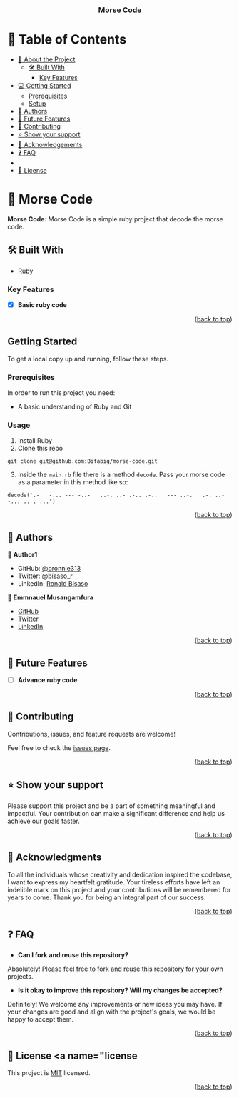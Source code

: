 <a name="readme-top"></a>

<div align="center">
  <h3>Morse Code</h3>

</div>

<!--
HOW TO USE:
This is an example of how you may give instructions on setting up your project locally.

Modify this file to match your project and remove sections that don't apply.

REQUIRED SECTIONS:
- Table of Contents
- About the Project
  - Built With
  - Live Demo
- Getting Started
- Authors
- Future Features
- Contributing
- Show your support
- Acknowledgements
- License

After you're finished please remove all the comments and instructions!
-->



<!-- TABLE OF CONTENTS -->

# 📗 Table of Contents

- [📖 About the Project](#about-project)
  - [🛠 Built With](#built-with)
    - [Key Features](#key-features)
- [💻 Getting Started](#getting-started)
  - [Prerequisites](#prerequisites)
  - [Setup](#setup)
- [👥 Authors](#authors)
- [🔭 Future Features](#future-features)
- [🤝 Contributing](#contributing)
- [⭐️ Show your support](#support)
- [🙏 Acknowledgements](#acknowledgements)
- [:question: FAQ](#faq)
- 
- [📝 License](#license)

<!-- PROJECT DESCRIPTION -->

# 📖 Morse Code <a name="about-project"></a>

**Morse Code:** Morse Code is a simple ruby project that decode the morse code.

## 🛠 Built With <a name="built-with"></a>

  <ul>
    <li>Ruby</li>
  </ul>

<!-- Features -->

### Key Features <a name="key-features"></a>

- [x] **Basic ruby code**

<p align="right">(<a href="#readme-top">back to top</a>)</p>

<!-- GETTING STARTED -->

## Getting Started

To get a local copy up and running, follow these steps.

### Prerequisites

In order to run this project you need:

- A basic understanding of Ruby and Git

### Usage

1. Install Ruby
2. Clone this repo

```
git clone git@github.com:Bifabig/morse-code.git
```

3. Inside the `main.rb` file there is a method `decode`. Pass your morse code as a parameter in this method like so:

```
decode('.-   -... --- -..-   ..-. ..- .-.. .-..   --- ..-.   .-. ..- -... .. . ...')

```

<p align="right">(<a href="#readme-top">back to top</a>)</p>

<!-- AUTHORS -->

## 👥 Authors <a name="authors"></a>

👤 **Author1**

- GitHub: [@bronnie313](https://github.com/bronnie313)
- Twitter: [@bisaso_r](https://twitter.com/bisaso_r)
- LinkedIn: [Ronald Bisaso](https://linkedin.com/in/BisasoRonald)

👤 **Emmnauel Musangamfura**

- [GitHub](https://github.com/musangamfure)
- [Twitter](https://twitter.com/musangamfure)
- [LinkedIn](https://www.linkedin.com/in/musangamfurae)

<p align="right">(<a href="#readme-top">back to top</a>)</p>

<!-- FUTURE FEATURES -->

## 🔭 Future Features <a name="future-features"></a>

- [ ] **Advance ruby code**

<p align="right">(<a href="#readme-top">back to top</a>)</p>

<!-- CONTRIBUTING -->

## 🤝 Contributing <a name="contributing"></a>

Contributions, issues, and feature requests are welcome!

Feel free to check the [issues page](https://github.com/musangamfure/Decode-Morse-Code/issues).

<p align="right">(<a href="#readme-top">back to top</a>)</p>

<!-- SUPPORT -->

## ⭐️ Show your support <a name="support"></a>

Please support this project and be a part of something meaningful and impactful. Your contribution can make a significant difference and help us achieve our goals faster.


<p align="right">(<a href="#readme-top">back to top</a>)</p>

<!-- ACKNOWLEDGEMENTS -->

## 🙏 Acknowledgments <a name="acknowledgements"></a>

To all the individuals whose creativity and dedication inspired the codebase, I want to express my heartfelt gratitude. Your tireless efforts have left an indelible mark on this project and your contributions will be remembered for years to come. Thank you for being an integral part of our success.

<p align="right">(<a href="#readme-top">back to top</a>)</p>

## :question: FAQ <a name="faq"></a>

- **Can I fork and reuse this repository?**

Absolutely! Please feel free to fork and reuse this repository for your own projects.

- **Is it okay to improve this repository? Will my changes be accepted?**

Definitely! We welcome any improvements or new ideas you may have. If your changes are good and align with the project's goals, we would be happy to accept them.

<p align="right">(<a href="#readme-top">back to top</a>)</p>

<!-- LICENSE -->

## 📝 License <a name="license

This project is [MIT](./LICENSE) licensed.

<p align="right">(<a href="#readme-top">back to top</a>)</p>
